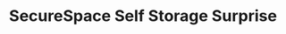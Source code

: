 ---
title: "SecureSpace Self Storage Surprise"
url: /surprise/securespace-self-storage-surprise/
shop: Mieten
---